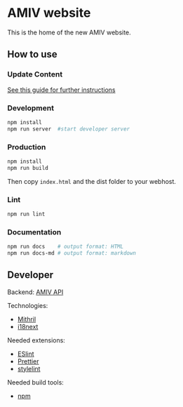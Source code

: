 # AMIV website

This is the home of the new AMIV website.

## How to use

### Update Content

[See this guide for further instructions](src/content/)

### Development

```bash
npm install
npm run server  #start developer server
```

### Production

```bash
npm install
npm run build
```

Then copy `index.html` and the dist folder to your webhost.

### Lint

```bash
npm run lint
```

### Documentation

```bash
npm run docs    # output format: HTML
npm run docs-md # output format: markdown
```

## Developer

Backend: [AMIV API](https://github.com/amiv-eth/amivapi)

Technologies:

* [Mithril](https://mithril.js.org)
* [i18next](https://www.i18next.com)

Needed extensions:

* [ESlint](https://github.com/eslint/eslint)
* [Prettier](https://github.com/prettier/prettier)
* [stylelint](https://stylelint.io)

Needed build tools:

* [npm](https://www.npmjs.com)
